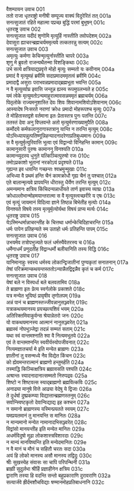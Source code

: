 वैशम्पायन उवाच	001  
ततो राजा धृतराष्ट्रो मनीषी सम्पूज्य वाक्यं विदुरेरितं तत्	001a  
सनत्सुजातं रहिते महात्मा पप्रच्छ बुद्धिं परमां बुभूषन्	001c  
धृतराष्ट्र उवाच	002  
सनत्सुजात यदीदं शृणोमि मृत्युर्हि नास्तीति तवोपदेशम्	002a  
देवासुरा ह्याचरन्ब्रह्मचर्यममृत्यवे तत्कतरन्नु सत्यम्	002c  
सनत्सुजात उवाच	003  
अमृत्युः कर्मणा केचिन्मृत्युर्नास्तीति चापरे	003a  
शृणु मे ब्रुवतो राजन्यथैतन्मा विशङ्किथाः	003c  
उभे सत्ये क्षत्रियाद्यप्रवृत्ते मोहो मृत्युः सम्मतो यः कवीनाम्	004a  
प्रमादं वै मृत्युमहं ब्रवीमि सदाप्रमादममृतत्वं ब्रवीमि	004c  
प्रमादाद्वै असुराः पराभवन्नप्रमादाद्ब्रह्मभूता भवन्ति	005a  
न वै मृत्युर्व्याघ्र इवात्ति जन्तून्न ह्यस्य रूपमुपलभ्यते ह	005c  
यमं त्वेके मृत्युमतोऽन्यमाहुरात्मावसन्नममृतं ब्रह्मचर्यम्	006a  
पितृलोके राज्यमनुशास्ति देवः शिवः शिवानामशिवोऽशिवानाम्	006c  
आस्यादेष निःसरते नराणां क्रोधः प्रमादो मोहरूपश्च मृत्युः	007a  
ते मोहितास्तद्वशे वर्तमाना इतः प्रेतास्तत्र पुनः पतन्ति	007c  
ततस्तं देवा अनु विप्लवन्ते अतो मृत्युर्मरणाख्यामुपैति	008a  
कर्मोदये कर्मफलानुरागास्तत्रानु यान्ति न तरन्ति मृत्युम्	008c  
योऽभिध्यायन्नुत्पतिष्णून्निहन्यादनादरेणाप्रतिबुध्यमानः	009a  
स वै मृत्युर्मृत्युरिवात्ति भूत्वा एवं विद्वान्यो विनिहन्ति कामान्	009c  
कामानुसारी पुरुषः कामाननु विनश्यति	010a  
कामान्व्युदस्य धुनुते यत्किञ्चित्पुरुषो रजः	010c  
तमोऽप्रकाशो भूतानां नरकोऽयं प्रदृश्यते	011a  
गृह्यन्त इव धावन्ति गच्छन्तः श्वभ्रमुन्मुखाः	011c  
अभिध्या वै प्रथमं हन्ति चैनं कामक्रोधौ गृह्य चैनं तु पश्चात्	012a  
एते बालान्मृत्यवे प्रापयन्ति धीरास्तु धैर्येण तरन्ति मृत्युम्	012c  
अमन्यमानः क्षत्रिय किंचिदन्यन्नाधीयते तार्ण इवास्य व्याघ्रः	013a  
क्रोधाल्लोभान्मोहमयान्तरात्मा स वै मृत्युस्त्वच्छरीरे य एषः	013c  
एवं मृत्युं जायमानं विदित्वा ज्ञाने तिष्ठन्न बिभेतीह मृत्योः	014a  
विनश्यते विषये तस्य मृत्युर्मृत्योर्यथा विषयं प्राप्य मर्त्यः	014c  
धृतराष्ट्र उवाच	015  
येऽस्मिन्धर्मान्नाचरन्तीह के चित्तथा धर्मान्केचिदिहाचरन्ति	015a  
धर्मः पापेन प्रतिहन्यते स्म उताहो धर्मः प्रतिहन्ति पापम्	015c  
सनत्सुजात उवाच	016  
उभयमेव तत्रोपभुज्यते फलं धर्मस्यैवेतरस्य च	016a  
धर्मेणाधर्मं प्रणुदतीह विद्वान्धर्मो बलीयानिति तस्य विद्धि	016c  
धृतराष्ट्र उवाच	017  
यानिमानाहुः स्वस्य धर्मस्य लोकान्द्विजातीनां पुण्यकृतां सनातनान्	017a  
तेषां परिक्रमान्कथयन्तस्ततोऽन्यान्नैतद्विद्वन्नैव कृतं च कर्म	017c  
सनत्सुजात उवाच	018  
येषां बले न विस्पर्धा बले बलवतामिव	018a  
ते ब्राह्मणा इतः प्रेत्य स्वर्गलोके प्रकाशते	018c  
यत्र मन्येत भूयिष्ठं प्रावृषीव तृणोलपम्	019a  
अन्नं पानं च ब्राह्मणस्तज्जीवन्नानुसञ्ज्वरेत्	019c  
यत्राकथयमानस्य प्रयच्छत्यशिवं भयम्	020a  
अतिरिक्तमिवाकुर्वन्स श्रेयान्नेतरो जनः	020c  
यो वाकथयमानस्य आत्मानं नानुसञ्ज्वरेत्	021a  
ब्रह्मस्वं नोपभुञ्जेद्वा तदन्नं सम्मतं सताम्	021c  
यथा स्वं वान्तमश्नाति श्वा वै नित्यमभूतये	022a  
एवं ते वान्तमश्नन्ति स्ववीर्यस्योपजीवनात्	022c  
नित्यमज्ञातचर्या मे इति मन्येत ब्राह्मणः	023a  
ज्ञातीनां तु वसन्मध्ये नैव विद्येत किंचन	023c  
को ह्येवमन्तरात्मानं ब्राह्मणो हन्तुमर्हति	024a  
तस्माद्धि किञ्चित्क्षत्रिय ब्रह्मावसति पश्यति	024c  
अश्रान्तः स्यादनादानात्सम्मतो निरुपद्रवः	025a  
शिष्टो न शिष्टवत्स स्याद्ब्राह्मणो ब्रह्मवित्कविः	025c  
अनाढ्या मानुषे वित्ते आढ्या वेदेषु ये द्विजाः	026a  
ते दुर्धर्षा दुष्प्रकम्प्या विद्यात्तान्ब्रह्मणस्तनुम्	026c  
सर्वान्स्विष्टकृतो देवान्विद्याद्य इह कश्चन	027a  
न समानो ब्राह्मणस्य यस्मिन्प्रयतते स्वयम्	027c  
यमप्रयतमानं तु मानयन्ति स मानितः	028a  
न मान्यमानो मन्येत नामानादभिसञ्ज्वरेत्	028c  
विद्वांसो मानयन्तीह इति मन्येत मानितः	029a  
अधर्मविदुषो मूढा लोकशास्त्रविशारदाः	029c  
न मान्यं मानयिष्यन्ति इति मन्येदमानितः	029e  
न वै मानं च मौनं च सहितौ चरतः सदा	030a  
अयं हि लोको मानस्य असौ मानस्य तद्विदुः	030c  
श्रीः सुखस्येह संवासः सा चापि परिपन्थिनी	031a  
ब्राह्मी सुदुर्लभा श्रीर्हि प्रज्ञाहीनेन क्षत्रिय	031c  
द्वाराणि तस्या हि वदन्ति सन्तो बहुप्रकाराणि दुरावराणि	032a  
सत्यार्जवे ह्रीर्दमशौचविद्याः षण्मानमोहप्रतिबाधनानि	032c  
